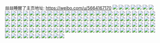 燚燚睡醒了主页地址: https://weibo.com/u/5664167170 
![](https://wx4.sinaimg.cn/mw2000/006bkgD0ly1h8w7ctuv9lj30py0vwqfc.jpg) 
![](https://wx4.sinaimg.cn/mw2000/006bkgD0ly1h8w7cu47xbj30u010ramk.jpg) 
![](https://wx4.sinaimg.cn/mw2000/006bkgD0ly1h8r19xh4gpj32ya2amhdv.jpg) 
![](https://wx4.sinaimg.cn/mw2000/006bkgD0ly1h8r19zbr9tj32ag2agb2a.jpg) 
![](https://wx4.sinaimg.cn/mw2000/006bkgD0ly1h7y0buk6emj30u00u044p.jpg) 
![](https://wx4.sinaimg.cn/mw2000/006bkgD0ly1h7y0buqpixj30u00u0gr2.jpg) 
![](https://wx4.sinaimg.cn/mw2000/006bkgD0ly1h7y0buwnpgj30u00u0q90.jpg) 
![](https://wx4.sinaimg.cn/mw2000/006bkgD0ly1h7y0btvah1j30vj0u0n3a.jpg) 
![](https://wx4.sinaimg.cn/mw2000/006bkgD0ly1h7scpt2e3rj30u0140k72.jpg) 
![](https://wx4.sinaimg.cn/mw2000/006bkgD0ly1h7scps3mhuj30u00u0dud.jpg) 
![](https://wx4.sinaimg.cn/mw2000/006bkgD0ly1h7scprnpg7j30u0140ndn.jpg) 
![](https://wx4.sinaimg.cn/mw2000/006bkgD0ly1h7scpstgluj30u01407gu.jpg) 
![](https://wx4.sinaimg.cn/mw2000/006bkgD0ly1h7scprvokfj30u00u0grt.jpg) 
![](https://wx4.sinaimg.cn/mw2000/006bkgD0ly1h7scpsh4ofj30u00u0qfh.jpg) 
![](https://wx4.sinaimg.cn/mw2000/006bkgD0ly1h7scptslo8j30u0140wts.jpg) 
![](https://wx4.sinaimg.cn/mw2000/006bkgD0ly1h7scptjlnfj30u0140naw.jpg) 
![](https://wx4.sinaimg.cn/mw2000/006bkgD0ly1h7scptar4bj30u0140aq7.jpg) 
![](https://wx4.sinaimg.cn/mw2000/006bkgD0ly1h7phtvcb8qj30oc0ocwib.jpg) 
![](https://wx4.sinaimg.cn/mw2000/006bkgD0ly1h7phtv2cdfj30u00u00yq.jpg) 
![](https://wx4.sinaimg.cn/mw2000/006bkgD0ly1h7phtvkzclj30u00u0tcv.jpg) 
![](https://wx4.sinaimg.cn/mw2000/006bkgD0ly1h7phtvul8uj30ui0u041w.jpg) 
![](https://wx4.sinaimg.cn/mw2000/006bkgD0ly1h7phtw430dj30u0140afc.jpg) 
![](https://wx4.sinaimg.cn/mw2000/006bkgD0ly1h7phtwepdlj30u00u0qaa.jpg) 
![](https://wx4.sinaimg.cn/mw2000/006bkgD0ly1h74p1mvcm3j30u01hatic.jpg) 
![](https://wx4.sinaimg.cn/mw2000/006bkgD0ly1h74p1ndt36j30u01ha443.jpg) 
![](https://wx4.sinaimg.cn/mw2000/006bkgD0ly1h74p1m495ij30u01ha0uz.jpg) 
![](https://wx4.sinaimg.cn/mw2000/006bkgD0ly1h6b0k4utkij30u00u0ter.jpg) 
![](https://wx4.sinaimg.cn/mw2000/006bkgD0ly1h6b0k6xqcdj30u00u0wm3.jpg) 
![](https://wx4.sinaimg.cn/mw2000/006bkgD0ly1h6b0k4f5vgj30ud0u0gr1.jpg) 
![](https://wx4.sinaimg.cn/mw2000/006bkgD0ly1h5tqthkkg2j30u01o0tos.jpg) 
![](https://wx4.sinaimg.cn/mw2000/006bkgD0ly1h5tqti7tnpj30u01o0ws4.jpg) 
![](https://wx4.sinaimg.cn/mw2000/006bkgD0ly1h5tqtj0837j30u00u0wo4.jpg) 
![](https://wx4.sinaimg.cn/mw2000/006bkgD0ly1h5tqtjh4r9j30u00u011i.jpg) 
![](https://wx4.sinaimg.cn/mw2000/006bkgD0ly1h5r9stzhk8j32c02c01kx.jpg) 
![](https://wx4.sinaimg.cn/mw2000/006bkgD0ly1h5r9swahj0j32c02c04qp.jpg) 
![](https://wx4.sinaimg.cn/mw2000/006bkgD0ly1h5r9ssbkmvj32c02c04qp.jpg) 
![](https://wx4.sinaimg.cn/mw2000/006bkgD0ly1h5p83vje6fj30sg2ig1kx.jpg) 
![](https://wx4.sinaimg.cn/mw2000/006bkgD0ly1h5p83w5b6pj30sg2al1kx.jpg) 
![](https://wx4.sinaimg.cn/mw2000/006bkgD0ly1h5p83wpr9xj30sg2dc4qp.jpg) 
![](https://wx4.sinaimg.cn/mw2000/006bkgD0ly1h5ncmf7u39j32c02c04qp.jpg) 
![](https://wx4.sinaimg.cn/mw2000/006bkgD0ly1h5ncmeifuzj32c02c07wh.jpg) 
![](https://wx4.sinaimg.cn/mw2000/006bkgD0ly1h5hjy40a2mj30zo1bkn8j.jpg) 
![](https://wx4.sinaimg.cn/mw2000/006bkgD0ly1h5hjy4jk14j30zo1bkdqh.jpg) 
![](https://wx4.sinaimg.cn/mw2000/006bkgD0ly1h574z7ct3sj30zo160qbh.jpg) 
![](https://wx4.sinaimg.cn/mw2000/006bkgD0ly1h574z6vmuxj32c02c0x6p.jpg) 
![](https://wx4.sinaimg.cn/mw2000/006bkgD0ly1h574z7od7pj30zj15paj2.jpg) 
![](https://wx4.sinaimg.cn/mw2000/006bkgD0ly1h50ernjzszj31sc1schdt.jpg) 
![](https://wx4.sinaimg.cn/mw2000/006bkgD0ly1h4v5d741gkj30sg1ud7wh.jpg) 
![](https://wx4.sinaimg.cn/mw2000/006bkgD0ly1h4v5d99pbaj31s035skjm.jpg) 
![](https://wx4.sinaimg.cn/mw2000/006bkgD0ly1h4v5d6lbakj30sg1ud1kx.jpg) 
![](https://wx4.sinaimg.cn/mw2000/006bkgD0ly1h4b9ncq410j30u010e4bf.jpg) 
![](https://wx4.sinaimg.cn/mw2000/006bkgD0ly1h4b9nd42loj30u016uwsp.jpg) 
![](https://wx4.sinaimg.cn/mw2000/006bkgD0ly1h40yojf8t3j30u00u0wjk.jpg) 
![](https://wx4.sinaimg.cn/mw2000/006bkgD0ly1h40yoju6d4j30u0140tfx.jpg) 
![](https://wx4.sinaimg.cn/mw2000/006bkgD0ly1h40yokca8rj30u0140teu.jpg) 
![](https://wx4.sinaimg.cn/mw2000/006bkgD0ly1h40yokvcgxj30u01400y9.jpg) 
![](https://wx4.sinaimg.cn/mw2000/006bkgD0ly1h40yolck7aj30u0140jx7.jpg) 
![](https://wx4.sinaimg.cn/mw2000/006bkgD0ly1h40yoivuqnj30u0140q8e.jpg) 
![](https://wx4.sinaimg.cn/mw2000/006bkgD0ly1h40yolodjsj30u0140440.jpg) 
![](https://wx4.sinaimg.cn/mw2000/006bkgD0ly1h3jsup81e1j30wc174tik.jpg) 
![](https://wx4.sinaimg.cn/mw2000/006bkgD0ly1h3jsupgs9gj30zo1bkgve.jpg) 
![](https://wx4.sinaimg.cn/mw2000/006bkgD0ly1h3jsupo8yoj30x918cqdh.jpg) 
![](https://wx4.sinaimg.cn/mw2000/006bkgD0ly1h3jsupxg3yj30wz17yn85.jpg) 
![](https://wx4.sinaimg.cn/mw2000/006bkgD0ly1h3jsurca7wj30zo1bkgun.jpg) 
![](https://wx4.sinaimg.cn/mw2000/006bkgD0ly1h3jsurjbajj30zo1bkwob.jpg) 
![](https://wx4.sinaimg.cn/mw2000/006bkgD0ly1h3jsurvs67j30w016paia.jpg) 
![](https://wx4.sinaimg.cn/mw2000/006bkgD0ly1h3jsus6734j30vt16fn77.jpg) 
![](https://wx4.sinaimg.cn/mw2000/006bkgD0ly1h33i4fzoccj30zo254kau.jpg) 
![](https://wx4.sinaimg.cn/mw2000/006bkgD0ly1h33i4gmsarj30zo2544qp.jpg) 
![](https://wx4.sinaimg.cn/mw2000/006bkgD0ly1h33i4fmwdmj30zo2544mt.jpg) 
![](https://wx4.sinaimg.cn/mw2000/006bkgD0ly1h2jvznpexdj30wy17xnb1.jpg) 
![](https://wx4.sinaimg.cn/mw2000/006bkgD0ly1h2jvzo2wt9j30zo1bkti4.jpg) 
![](https://wx4.sinaimg.cn/mw2000/006bkgD0ly1h2jvzoe1bij30zo1bkqdk.jpg) 
![](https://wx4.sinaimg.cn/mw2000/006bkgD0ly1h2jvzou0ibj30zo1bkn7z.jpg) 
![](https://wx4.sinaimg.cn/mw2000/006bkgD0ly1h2jvzp2398j30zo1apdm2.jpg) 
![](https://wx4.sinaimg.cn/mw2000/006bkgD0ly1h2jvzpb440j30x416pk0c.jpg) 
![](https://wx4.sinaimg.cn/mw2000/006bkgD0ly1h11knwig3lj30u80peq85.jpg) 
![](https://wx4.sinaimg.cn/mw2000/006bkgD0ly1h0xsamb28rj30uk796kjm.jpg) 
![](https://wx4.sinaimg.cn/mw2000/006bkgD0ly1h0xsaoyulyj32c02c0hdu.jpg) 
![](https://wx4.sinaimg.cn/mw2000/006bkgD0ly1h0xsaq0xtwj32c02c0b2a.jpg) 
![](https://wx4.sinaimg.cn/mw2000/006bkgD0ly1h0xsaqhi4gj315o2e1kdi.jpg) 
![](https://wx4.sinaimg.cn/mw2000/006bkgD0ly1h0xsaqtl6fj30zo254ayx.jpg) 
![](https://wx4.sinaimg.cn/mw2000/006bkgD0ly1h0xsas7oayj30uk5ycnpf.jpg) 
![](https://wx4.sinaimg.cn/mw2000/006bkgD0ly1gyxbcht53zj30yb0ybgzt.jpg) 
![](https://wx4.sinaimg.cn/mw2000/006bkgD0ly1gyxbciki1kj30zo199nd0.jpg) 
![](https://wx4.sinaimg.cn/mw2000/006bkgD0ly1gyxbcjq9t2j30zo18jdw8.jpg) 
![](https://wx4.sinaimg.cn/mw2000/006bkgD0ly1gyxbcf751aj30zo19fdu1.jpg) 
![](https://wx4.sinaimg.cn/mw2000/006bkgD0ly1gut6co5nwsj61dm1u5x6p02.jpg) 
![](https://wx4.sinaimg.cn/mw2000/006bkgD0ly1gut6cp0y4ej31fy1x9x6p.jpg) 
![](https://wx4.sinaimg.cn/mw2000/006bkgD0ly1gut6cmlqt4j61m21m2e8102.jpg) 
![](https://wx4.sinaimg.cn/mw2000/006bkgD0ly1gut6cql5r9j61ja21ou0x02.jpg) 
![](https://wx4.sinaimg.cn/mw2000/006bkgD0ly1gut6cr2qw7j60zo0wg4cd02.jpg) 
![](https://wx4.sinaimg.cn/mw2000/006bkgD0ly1gut6crx537j61i220ue8102.jpg) 
![](https://wx4.sinaimg.cn/mw2000/006bkgD0ly1gut6cssz8ej61s035snpe02.jpg) 
![](https://wx4.sinaimg.cn/mw2000/006bkgD0ly1gut6ctxi2vj31o027eqv6.jpg) 
![](https://wx4.sinaimg.cn/mw2000/006bkgD0ly1gut6cv5twyj61s035su0y02.jpg) 
![](https://wx4.sinaimg.cn/mw2000/006bkgD0ly1gut6cxbnluj61o027m7wi02.jpg) 
![](https://wx4.sinaimg.cn/mw2000/006bkgD0ly1guoi46ctfvj62612611ky02.jpg) 
![](https://wx4.sinaimg.cn/mw2000/006bkgD0ly1guoi493t4sj62c02c0hdv02.jpg) 
![](https://wx4.sinaimg.cn/mw2000/006bkgD0ly1guoi4cazbqj622h22h7wj02.jpg) 
![](https://wx4.sinaimg.cn/mw2000/006bkgD0ly1gho4sh4d68j30u00u0drv.jpg) 
![](https://wx4.sinaimg.cn/mw2000/006bkgD0ly1gho4shd5yjj30u00u0n8r.jpg) 
![](https://wx4.sinaimg.cn/mw2000/006bkgD0ly1gho4sgphqkj30u00u0qdt.jpg) 
![](https://wx4.sinaimg.cn/mw2000/006bkgD0ly1gho4shnglwj30ua0u0dqu.jpg) 
![](https://wx4.sinaimg.cn/mw2000/006bkgD0ly1ghijvf1rbrj31l91l9x6p.jpg) 
![](https://wx4.sinaimg.cn/mw2000/006bkgD0ly1ghijvgeul1j31l21l2x6p.jpg) 
![](https://wx4.sinaimg.cn/mw2000/006bkgD0ly1gfnl00ygzyj328s28se82.jpg) 
![](https://wx4.sinaimg.cn/mw2000/006bkgD0ly1gfnkzv10crj31o0280npd.jpg) 
![](https://wx4.sinaimg.cn/mw2000/006bkgD0ly1gd2rvz5mm5j31400u04as.jpg) 
![](https://wx4.sinaimg.cn/mw2000/006bkgD0ly1gd2rvyv6bcj31400u07h6.jpg) 
![](https://wx4.sinaimg.cn/mw2000/006bkgD0ly1fzgl9c7u0hj30u014012q.jpg) 
![](https://wx4.sinaimg.cn/mw2000/006bkgD0ly1fzgl9ckvawj30u013xaln.jpg) 
![](https://wx4.sinaimg.cn/mw2000/006bkgD0ly1fzd99c1q6fj30rs21xx6q.jpg) 
![](https://wx4.sinaimg.cn/mw2000/006bkgD0ly1fwromejqu7j31hf1z4hdt.jpg) 
![](https://wx4.sinaimg.cn/mw2000/006bkgD0ly1fv8dv8uqkyj30u0140nis.jpg) 
![](https://wx4.sinaimg.cn/mw2000/006bkgD0ly1fv8dvarn6wj31400u0dzk.jpg) 
![](https://wx4.sinaimg.cn/mw2000/006bkgD0ly1fv8dvdr3i3j30u00u01e5.jpg) 
